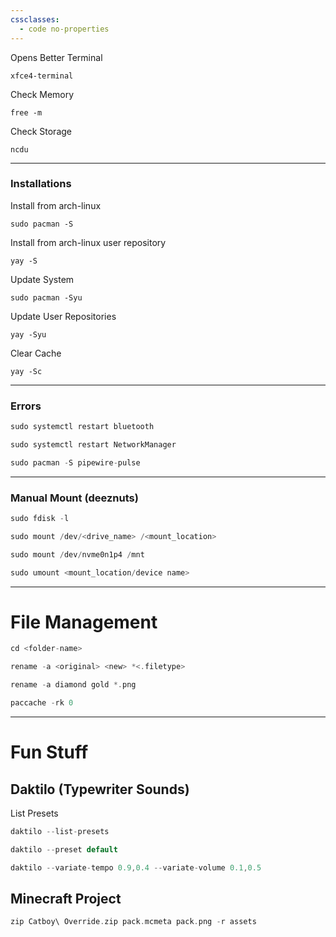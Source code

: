 ```yaml
---
cssclasses:
  - code no-properties
---
```

Opens Better Terminal
```
xfce4-terminal
```
Check Memory
```
free -m
```
Check Storage
```
ncdu
```
- - -
### Installations
Install from arch-linux
```
sudo pacman -S
```
Install from arch-linux user repository
```
yay -S
```
Update System
```
sudo pacman -Syu
```
Update User Repositories
```
yay -Syu
```
Clear Cache
```
yay -Sc
```
- - -
### Errors
```rust unfold file:Restart-Bluetooth
sudo systemctl restart bluetooth 
```

```rust unfold file:Restart-WiFi-Manager
sudo systemctl restart NetworkManager
```

```rust unfold file:Audio-Fix
sudo pacman -S pipewire-pulse
```
- - -
### Manual Mount (deeznuts)
```rust unfold file:List-Drives
sudo fdisk -l
```

```rust unfold file:Mount-Drives
sudo mount /dev/<drive_name> /<mount_location>
```
```rust fold file:Catboy-to-Windows
sudo mount /dev/nvme0n1p4 /mnt
```

```rust unfold file:Unmount-Drive
sudo umount <mount_location/device name>
```
---
# File Management
```rust unfold file:Go-to-Folder
cd <folder-name>
```

```rust unfold file:Rename-String
rename -a <original> <new> *<.filetype>
```
```rust fold file:Rename-String-Example
rename -a diamond gold *.png
```

```rust unfold file:Clear-Pacman-Cache
paccache -rk 0
```
---
# Fun Stuff
## Daktilo (Typewriter Sounds)
List Presets
```rust unfold file:List-Presets
daktilo --list-presets
```

```rust unfold file:Use-Preset
daktilo --preset default
```

```rust unfold file:Variate-Sounds
daktilo --variate-tempo 0.9,0.4 --variate-volume 0.1,0.5
```

## Minecraft Project
```rust unfold file:Zip-Catboy-Override
zip Catboy\ Override.zip pack.mcmeta pack.png -r assets
```